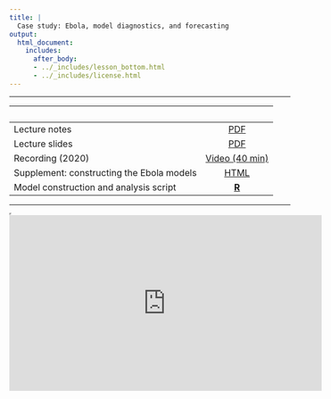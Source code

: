 ```yaml
---
title: |
  Case study: Ebola, model diagnostics, and forecasting
output:
  html_document:
    includes:
      after_body:
      - ../_includes/lesson_bottom.html
      - ../_includes/license.html
---
```


----------------------

| &nbsp;                                    | &nbsp;                                                                                    |
|:------------------------------------------|:-----------------------------------------------------------------------------------------:|
| Lecture notes                             | [PDF](notes.pdf)                                                                          |
| Lecture slides                            | [PDF](slides.pdf)                                                                         |
| Recording (2020)                          | [Video (40 min)](https://www.youtube.com/playlist?list=PLluGwj6FGt2QuMxA6ZM4MGAMqE3r022Dd) |
| Supplement: constructing the Ebola models | [HTML](model.html)                                                                        |
| Model construction and analysis script    | [**R**](codes.R)                                                                          |

----------------------

<iframe width="0" height="0"></iframe>

<iframe data-external=1 width="560" height="315" src="https://www.youtube.com/embed/videoseries?list=PLluGwj6FGt2QuMxA6ZM4MGAMqE3r022Dd" frameborder="0" allow="accelerometer; autoplay; encrypted-media; gyroscope; picture-in-picture" allowfullscreen></iframe>
